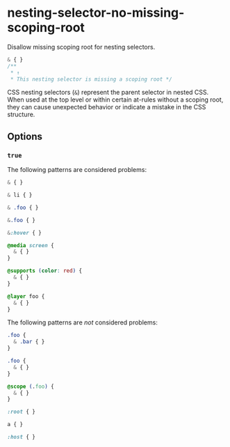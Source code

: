 # nesting-selector-no-missing-scoping-root

Disallow missing scoping root for nesting selectors.

<!-- prettier-ignore -->
```css
& { }
/**
 * ↑
 * This nesting selector is missing a scoping root */
```

CSS nesting selectors (`&`) represent the parent selector in nested CSS. When used at the top level or within certain at-rules without a scoping root, they can cause unexpected behavior or indicate a mistake in the CSS structure.

## Options

### `true`

The following patterns are considered problems:

<!-- prettier-ignore -->
```css
& { }
```

<!-- prettier-ignore -->
```css
& li { }
```

<!-- prettier-ignore -->
```css
& .foo { }
```

<!-- prettier-ignore -->
```css
&.foo { }
```

<!-- prettier-ignore -->
```css
&:hover { }
```

<!-- prettier-ignore -->
```css
@media screen {
  & { }
}
```

<!-- prettier-ignore -->
```css
@supports (color: red) {
  & { }
}
```

<!-- prettier-ignore -->
```css
@layer foo {
  & { }
}
```

The following patterns are _not_ considered problems:

<!-- prettier-ignore -->
```css
.foo {
  & .bar { }
}
```

<!-- prettier-ignore -->
```css
.foo {
  & { }
}
```

<!-- prettier-ignore -->
```css
@scope (.foo) {
  & { }
}
```

<!-- prettier-ignore -->
```css
:root { }
```

<!-- prettier-ignore -->
```css
a { }
```

<!-- prettier-ignore -->
```css
:host { }
```
